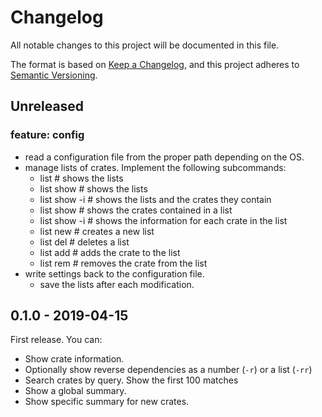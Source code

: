 # Changelog
All notable changes to this project will be documented in this file.

The format is based on [Keep a Changelog](https://keepachangelog.com/en/1.0.0/),
and this project adheres to [Semantic Versioning](https://semver.org/spec/v2.0.0.html).

## Unreleased

### feature: config

- read a configuration file from the proper path depending on the OS.
- manage lists of crates. Implement the following subcommands:
  - list          # shows the lists
  - list show     # shows the lists
  - list show -i  # shows the lists and the crates they contain
  - list show <list>    # shows the crates contained in a list
  - list show <list> -i # shows the information for each crate in the list
  - list new <list>     # creates a new list
  - list del <list>     # deletes a list
  - list add <list> <crate> # adds the crate to the list
  - list rem <list> <crate> # removes the crate from the list
- write settings back to the configuration file.
  - save the lists after each modification.


## 0.1.0 - 2019-04-15
First release. You can:

- Show crate information.
- Optionally show reverse dependencies as a number (`-r`) or a list (`-rr`)
- Search crates by query. Show the first 100 matches
- Show a global summary.
- Show specific summary for new crates.

